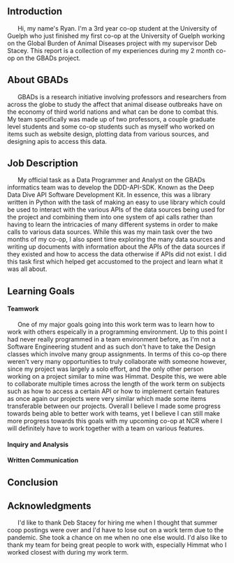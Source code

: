 ## Introduction

&nbsp;&nbsp;&nbsp;&nbsp;&nbsp;&nbsp;Hi, my name's Ryan. I'm a 3rd year co-op student at the University of Guelph who just finished my first co-op at the University of Guelph working on the Global Burden of Animal Diseases project with my supervisor Deb Stacey. This report is a collection of my experiences during my 2 month co-op on the GBADs project.

## About GBADs

&nbsp;&nbsp;&nbsp;&nbsp;&nbsp;&nbsp;GBADs is a research initiative involving professors and researchers from across the globe to study the affect that animal disease outbreaks have on the economy of third world nations and what can be done to combat this. My team specifically was made up of two professors, a couple graduate level students and some co-op students such as myself who worked on items such as website design, plotting data from various sources, and designing apis to access this data.

## Job Description

&nbsp;&nbsp;&nbsp;&nbsp;&nbsp;&nbsp;My official task as a Data Programmer and Analyst on the GBADs informatics team was to develop the DDD-API-SDK. Known as the Deep Data Dive API Software Development Kit. In essence, this was a library written in Python with the task of making an easy to use library which could be used to interact with the various APIs of the data sources being used for the project and combining them into one system of api calls rather than having to learn the intricacies of many different systems in order to make calls to various data sources. While this was my main task over the two months of my co-op, I also spent time exploring the many data sources and writing up documents with information about the APIs of the data sources if they existed and how to access the data otherwise if APIs did not exist. I did this task first which helped get accustomed to the project and learn what it was all about. 

## Learning Goals

#### Teamwork

&nbsp;&nbsp;&nbsp;&nbsp;&nbsp;&nbsp;One of my major goals going into this work term was to learn how to work with others espeically in a programming environment. Up to this point I had never really programmed in a team environment before, as I'm not a Software Engineering student and as such don't have to take the Design classes which involve many group assignments. In terms of this co-op there weren't very many opportunities to truly collaborate with someone however, since my project was largely a solo effort, and the only other person working on a project similar to mine was Himmat. Despite this, we were able to collaborate multiple times across the length of the work term on subjects such as how to access a certain API or how to implement certain features as once again our projects were very similar which made some items transferable between our projects. Overall I believe I made some progress towards being able to better work with teams, yet I believe I can still make more progress towards this goals with my upcoming co-op at NCR where I will definitely have to work together with a team on various features.

#### Inquiry and Analysis



#### Written Communication



## Conclusion



## Acknowledgments

&nbsp;&nbsp;&nbsp;&nbsp;&nbsp;&nbsp;I'd like to thank Deb Stacey for hiring me when I thought that summer coop postings were over and I'd have to lose out on a work term due to the pandemic. She took a chance on me when no one else would. I'd also like to thank my team for being great people to work with, especially Himmat who I worked closest with during my work term.
